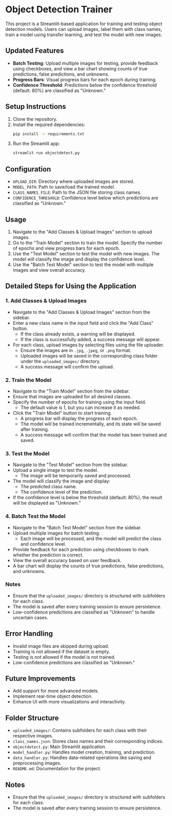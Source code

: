 # Object Detection Trainer

This project is a Streamlit-based application for training and testing object detection models. Users can upload images, label them with class names, train a model using transfer learning, and test the model with new images.

## Updated Features
- **Batch Testing**: Upload multiple images for testing, provide feedback using checkboxes, and view a bar chart showing counts of true predictions, false predictions, and unknowns.
- **Progress Bars**: Visual progress bars for each epoch during training.
- **Confidence Threshold**: Predictions below the confidence threshold (default: 80%) are classified as "Unknown."

## Setup Instructions
1. Clone the repository.
2. Install the required dependencies:
   ```bash
   pip install -r requirements.txt
   ```
3. Run the Streamlit app:
   ```bash
   streamlit run objectdetect.py
   ```

## Configuration
- `UPLOAD_DIR`: Directory where uploaded images are stored.
- `MODEL_PATH`: Path to save/load the trained model.
- `CLASS_NAMES_FILE`: Path to the JSON file storing class names.
- `CONFIDENCE_THRESHOLD`: Confidence level below which predictions are classified as "Unknown."

## Usage
1. Navigate to the "Add Classes & Upload Images" section to upload images.
2. Go to the "Train Model" section to train the model. Specify the number of epochs and view progress bars for each epoch.
3. Use the "Test Model" section to test the model with new images. The model will classify the image and display the confidence level.
4. Use the "Batch Test Model" section to test the model with multiple images and view overall accuracy.

## Detailed Steps for Using the Application

### 1. Add Classes & Upload Images
- Navigate to the "Add Classes & Upload Images" section from the sidebar.
- Enter a new class name in the input field and click the "Add Class" button.
  - If the class already exists, a warning will be displayed.
  - If the class is successfully added, a success message will appear.
- For each class, upload images by selecting files using the file uploader.
  - Ensure the images are in `.jpg`, `.jpeg`, or `.png` format.
  - Uploaded images will be saved in the corresponding class folder under the `uploaded_images/` directory.
  - A success message will confirm the upload.

### 2. Train the Model
- Navigate to the "Train Model" section from the sidebar.
- Ensure that images are uploaded for all desired classes.
- Specify the number of epochs for training using the input field.
  - The default value is 1, but you can increase it as needed.
- Click the "Train Model" button to start training.
  - A progress bar will display the progress of each epoch.
  - The model will be trained incrementally, and its state will be saved after training.
  - A success message will confirm that the model has been trained and saved.

### 3. Test the Model
- Navigate to the "Test Model" section from the sidebar.
- Upload a single image to test the model.
  - The image will be temporarily saved and processed.
- The model will classify the image and display:
  - The predicted class name.
  - The confidence level of the prediction.
- If the confidence level is below the threshold (default: 80%), the result will be displayed as "Unknown."

### 4. Batch Test the Model
- Navigate to the "Batch Test Model" section from the sidebar.
- Upload multiple images for batch testing.
  - Each image will be processed, and the model will predict the class and confidence level.
- Provide feedback for each prediction using checkboxes to mark whether the prediction is correct.
- View the overall accuracy based on user feedback.
- A bar chart will display the counts of true predictions, false predictions, and unknowns.

### Notes
- Ensure that the `uploaded_images/` directory is structured with subfolders for each class.
- The model is saved after every training session to ensure persistence.
- Low-confidence predictions are classified as "Unknown" to handle uncertain cases.

## Error Handling
- Invalid image files are skipped during upload.
- Training is not allowed if the dataset is empty.
- Testing is not allowed if the model is not trained.
- Low-confidence predictions are classified as "Unknown."

## Future Improvements
- Add support for more advanced models.
- Implement real-time object detection.
- Enhance UI with more visualizations and interactivity.

## Folder Structure
- `uploaded_images/`: Contains subfolders for each class with their respective images.
- `class_names.json`: Stores class names and their corresponding indices.
- `objectdetect.py`: Main Streamlit application.
- `model_handler.py`: Handles model creation, training, and prediction.
- `data_handler.py`: Handles data-related operations like saving and preprocessing images.
- `README.md`: Documentation for the project.

## Notes
- Ensure that the `uploaded_images/` directory is structured with subfolders for each class.
- The model is saved after every training session to ensure persistence.